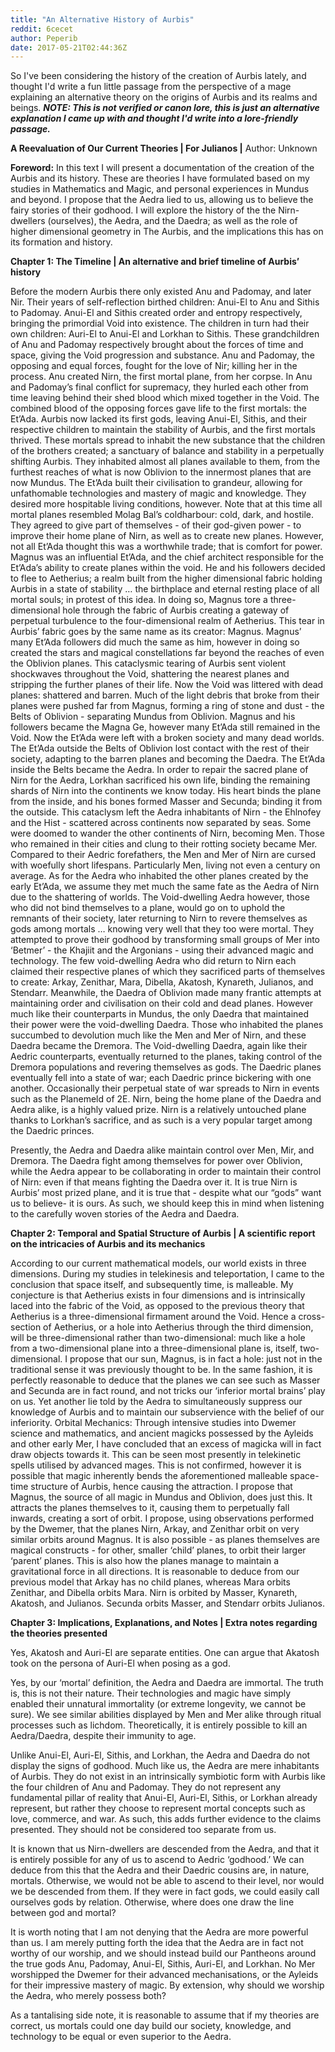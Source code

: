 ```yaml
---
title: "An Alternative History of Aurbis"
reddit: 6cecet
author: Peperib
date: 2017-05-21T02:44:36Z
---
```


So I've been considering the history of the creation of Aurbis lately, and thought I'd write a fun little passage from the perspective of a mage explaining an alternative theory on the origins of Aurbis and its realms and beings.
***NOTE: This is not verified or canon lore, this is just an alternative explanation I came up with and thought I'd write into a lore-friendly passage.***


**A Reevaluation of Our Current Theories |
For Julianos |**
Author: Unknown

**Foreword:**
In this text I will present a documentation of the creation of the Aurbis and its history. These are theories I have formulated based on my studies in Mathematics and Magic, and personal experiences in Mundus and beyond. I propose that the Aedra lied to us, allowing us to believe the fairy stories of their godhood. I will explore the history of the the Nirn-dwellers (ourselves), the Aedra, and the Daedra; as well as the role of higher dimensional geometry in The Aurbis, and the implications this has on its formation and history.


**Chapter 1: The Timeline |
An alternative and brief timeline of Aurbis’ history**

Before the modern Aurbis there only existed Anu and Padomay, and later Nir. Their years of self-reflection birthed children: Anui-El to Anu and Sithis to Padomay. Anui-El and Sithis created order and entropy respectively, bringing the primordial Void into existence. The children in turn had their own children: Auri-El to Anui-El and Lorkhan to Sithis. These grandchildren of Anu and Padomay respectively brought about the forces of time and space, giving the Void progression and substance. Anu and Padomay, the opposing and equal forces, fought for the love of Nir; killing her in the process. Anu created Nirn, the first mortal plane, from her corpse. In Anu and Padomay’s final conflict for supremacy, they hurled each other from time leaving behind their shed blood which mixed together in the Void. The combined blood of the opposing forces gave life to the first mortals: the Et’Ada. Aurbis now lacked its first gods, leaving Anui-El, Sithis, and their respective children to maintain the stability of Aurbis, and the first mortals thrived. These mortals spread to inhabit the new substance that the children of the brothers created; a sanctuary of balance and stability in a perpetually shifting Aurbis. They inhabited almost all planes available to them, from the furthest reaches of what is now Oblivion to the innermost planes that are now Mundus. The Et’Ada built their civilisation to grandeur, allowing for unfathomable technologies and mastery of magic and knowledge. They desired more hospitable living conditions, however. Note that at this time all mortal planes resembled Molag Bal’s coldharbour: cold, dark, and hostile. They agreed to give part of themselves - of their god-given power - to improve their home plane of Nirn, as well as to create new planes. However, not all Et’Ada thought this was a worthwhile trade; that is comfort for power. Magnus was an influential Et’Ada, and the chief architect responsible for the Et’Ada’s ability to create planes within the void. He and his followers decided to flee to Aetherius; a realm built from the higher dimensional fabric holding Aurbis in a state of stability … the birthplace and eternal resting place of all mortal souls; in protest of this idea. In doing so, Magnus tore a three-dimensional hole through the fabric of Aurbis creating a gateway of perpetual turbulence to the four-dimensional realm of Aetherius. This tear in Aurbis’ fabric goes by the same name as its creator: Magnus. Magnus’ many Et’Ada followers did much the same as him, however in doing so created the stars and magical constellations far beyond the reaches of even the Oblivion planes. This cataclysmic tearing of Aurbis sent violent shockwaves throughout the Void, shattering the nearest planes and stripping the further planes of their life. Now the Void was littered with dead planes: shattered and barren. Much of the light debris that broke from their planes were pushed far from Magnus, forming a ring of stone and dust - the Belts of Oblivion - separating Mundus from Oblivion. Magnus and his followers became the Magna Ge, however many Et’Ada still remained in the Void. Now the Et’Ada were left with a broken society and many dead worlds. The Et’Ada outside the Belts of Oblivion lost contact with the rest of their society, adapting to the barren planes and becoming the Daedra. The Et’Ada inside the Belts became the Aedra. In order to repair the sacred plane of Nirn for the Aedra, Lorkhan sacrificed his own life, binding the remaining shards of Nirn into the continents we know today. His heart binds the plane from the inside, and his bones formed Masser and Secunda; binding it from the outside. This cataclysm left the Aedra inhabitants of Nirn - the Ehlnofey and the Hist - scattered across continents now separated by seas. Some were doomed to wander the other continents of Nirn, becoming Men. Those who remained in their cities and clung to their rotting society became Mer. Compared to their Aedric forefathers, the Men and Mer of Nirn are cursed with woefully short lifespans. Particularly Men, living not even a century on average.
As for the Aedra who inhabited the other planes created by the early Et’Ada, we assume they met much the same fate as the Aedra of Nirn due to the shattering of worlds. The Void-dwelling Aedra however, those who did not bind themselves to a plane, would go on to uphold the remnants of their society, later returning to Nirn to revere themselves as gods among mortals … knowing very well that they too were mortal. They attempted to prove their godhood by transforming small groups of Mer into ‘Betmer’ - the Khajiit and the Argonians - using their advanced magic and technology. The few void-dwelling Aedra who did return to Nirn each claimed their respective planes of which they sacrificed parts of themselves to create: Arkay, Zenithar, Mara, Dibella, Akatosh, Kynareth, Julianos, and Stendarr. 
Meanwhile, the Daedra of Oblivion made many frantic attempts at maintaining order and civilisation on their cold and dead planes. However much like their counterparts in Mundus, the only Daedra that  maintained their power were the void-dwelling Daedra. Those who inhabited the planes succumbed to devolution much like the Men and Mer of Nirn, and these Daedra became the Dremora. The Void-dwelling Daedra, again like their Aedric counterparts, eventually returned to the planes, taking control of the Dremora populations and revering themselves as gods. The Daedric planes eventually fell into a state of war; each Daedric prince bickering with one another. Occasionally their perpetual state of war spreads to Nirn in events such as the Planemeld of 2E. Nirn, being the home plane of the Daedra and Aedra alike, is a highly valued prize. Nirn is a relatively untouched plane thanks to Lorkhan’s sacrifice, and as such is a very popular target among the Daedric princes.

Presently, the Aedra and Daedra alike maintain control over Men, Mir, and Dremora. The Daedra fight among themselves for power over Oblivion, while the Aedra appear to be collaborating in order to maintain their control of Nirn: even if that means fighting the Daedra over it. It is true Nirn is Aurbis’ most prized plane, and it is true that - despite what our “gods” want us to believe- it is ours. As such, we should keep this in mind when listening to the carefully woven stories of the Aedra and Daedra.


**Chapter 2: Temporal and Spatial Structure of Aurbis |
A scientific report on the intricacies of Aurbis and its mechanics**

According to our current mathematical models, our world exists in three dimensions. During my studies in telekinesis and teleportation, I came to the conclusion that space itself, and subsequently time, is malleable. My conjecture is that Aetherius exists in four dimensions and is intrinsically laced into the fabric of the Void, as opposed to the previous theory that Aetherius is a three-dimensional firmament around the Void. Hence a cross-section of Aetherius, or a hole into Aetherius through the third dimension, will be three-dimensional rather than two-dimensional: much like a hole from a two-dimensional plane into a three-dimensional plane is, itself, two-dimensional. I propose that our sun, Magnus, is in fact a hole: just not in the traditional sense it was previously thought to be. In the same fashion, it is perfectly reasonable to deduce that the planes we can see such as Masser and Secunda are in fact round, and not tricks our ‘inferior mortal brains’ play on us. 
Yet another lie told by the Aedra to simultaneously suppress our knowledge of Aurbis and to maintain our subservience with the belief of our inferiority.
Orbital Mechanics:
Through intensive studies into Dwemer science and mathematics, and ancient magicks possessed by the Ayleids and other early Mer, I have concluded that an excess of magicka will in fact draw objects towards it. This can be seen most presently in telekinetic spells utilised by advanced mages. This is not confirmed, however it is possible that magic inherently bends the aforementioned malleable space-time structure of Aurbis, hence causing the attraction. I propose that Magnus, the source of all magic in Mundus and Oblivion, does just this. It attracts the planes themselves to it, causing them to perpetually fall inwards, creating a sort of orbit. I propose, using observations performed by the Dwemer, that the planes Nirn, Arkay, and Zenithar orbit on very similar orbits around Magnus. It is also possible - as planes themselves are magical constructs - for other, smaller ‘child’ planes, to orbit their larger ‘parent’ planes. This is also how the planes manage to maintain a gravitational force in all directions. It is reasonable to deduce from our previous model that Arkay has no child planes, whereas Mara orbits Zenithar, and Dibella orbits Mara. Nirn is orbited by Masser, Kynareth, Akatosh, and Julianos. Secunda orbits Masser, and Stendarr orbits Julianos.


**Chapter 3: Implications, Explanations, and Notes |
Extra notes regarding the theories presented**

Yes, Akatosh and Auri-El are separate entities. One can argue that Akatosh took on the persona of Auri-El when posing as a god.

Yes, by our ‘mortal’ definition, the Aedra and Daedra are immortal. The truth is, this is not their nature. Their technologies and magic have simply enabled their unnatural immortality (or extreme longevity, we cannot be sure). We see similar abilities displayed by Men and Mer alike through ritual processes such as lichdom. Theoretically, it is entirely possible to kill an Aedra/Daedra, despite their immunity to age.

Unlike Anui-El, Auri-El, Sithis, and Lorkhan, the Aedra and Daedra do not display the signs of godhood. Much like us, the Aedra are mere inhabitants of Aurbis. They do not exist in an intrinsically symbiotic form with Aurbis like the four children of Anu and Padomay. They do not represent any fundamental pillar of reality that Anui-El, Auri-El, Sithis, or Lorkhan already represent, but rather they choose to represent mortal concepts such as love, commerce, and war. As such, this adds further evidence to the claims presented. They should not be considered too separate from us.

It is known that us Nirn-dwellers are descended from the Aedra, and that it is entirely possible for any of us to ascend to Aedric ‘godhood.’ We can deduce from this that the Aedra and their Daedric cousins are, in nature, mortals. Otherwise, we would not be able to ascend to their level, nor would we be descended from them. If they were in fact gods, we could easily call ourselves gods by relation. Otherwise, where does one draw the line between god and mortal?

It is worth noting that I am not denying that the Aedra are more powerful than us. I am merely putting forth the idea that the Aedra are in fact not worthy of our worship, and we should instead build our Pantheons around the true gods Anu, Padomay, Anui-El, Sithis, Auri-El, and Lorkhan. No Mer worshipped the Dwemer for their advanced mechanisations, or the Ayleids for their impressive mastery of magic. By extension, why should we worship the Aedra, who merely possess both?

As a tantalising side note, it is reasonable to assume that if my theories are correct, us mortals could one day build our society, knowledge, and technology to be equal or even superior to the Aedra.


